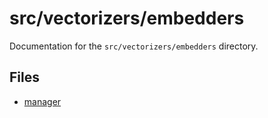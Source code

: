 # src/vectorizers/embedders

Documentation for the `src/vectorizers/embedders` directory.

## Files

- [manager](./manager.md)

